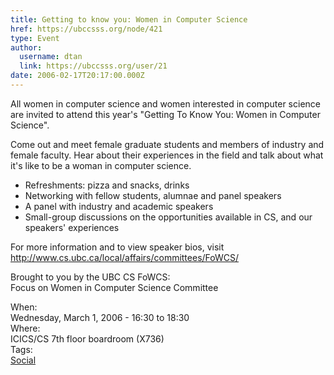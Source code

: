 ```yaml
---
title: Getting to know you: Women in Computer Science 
href: https://ubccsss.org/node/421
type: Event
author:
  username: dtan
  link: https://ubccsss.org/user/21
date: 2006-02-17T20:17:00.000Z
---
```


<div class="field field-name-body field-type-text-with-summary field-label-hidden"><div class="field-items"><div class="field-item even"><p>All women in computer science and women interested in computer science are invited to attend this year&apos;s &quot;Getting To Know You: Women in Computer Science&quot;.</p>
<p>Come out and meet female graduate students and members of industry and female faculty.  Hear about their experiences in the field and talk about what it&apos;s like to be a woman in computer science.</p>
<ul>
<li>Refreshments: pizza and snacks, drinks</li>
<li>Networking with fellow students, alumnae and panel speakers</li>
<li>A panel with industry and academic speakers</li>
<li>Small-group discussions on the opportunities available in CS, and our<br>
speakers&apos; experiences</li>
</ul>
<p>For more information and to view speaker bios, visit<br>
<a href="http://www.cs.ubc.ca/local/affairs/committees/FoWCS/">http://www.cs.ubc.ca/local/affairs/committees/FoWCS/</a></p>
<p>Brought to you by the UBC CS FoWCS:<br>
Focus on Women in Computer Science Committee</p>
</div></div></div><div class="field field-name-field-dates field-type-datetime field-label-above"><div class="field-label">When:&#xA0;</div><div class="field-items"><div class="field-item even"><span class="date-display-single">Wednesday, March 1, 2006 - <span class="date-display-range"><span class="date-display-start">16:30</span> to <span class="date-display-end">18:30</span></span></span></div></div></div><div class="field field-name-field-location field-type-text field-label-above"><div class="field-label">Where:&#xA0;</div><div class="field-items"><div class="field-item even">ICICS/CS 7th floor boardroom (X736)</div></div></div>    <footer>
    <div class="field field-name-field-tags field-type-taxonomy-term-reference field-label-above"><div class="field-label">Tags:&#xA0;</div><div class="field-items"><div class="field-item even"><a href="/social">Social</a></div></div></div>      </footer>